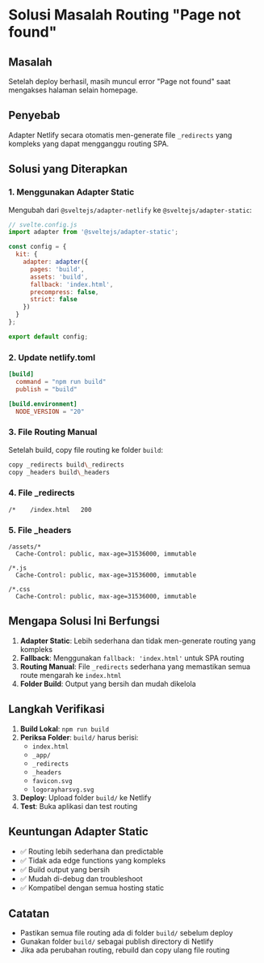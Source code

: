 # Solusi Masalah Routing "Page not found"

## Masalah
Setelah deploy berhasil, masih muncul error "Page not found" saat mengakses halaman selain homepage.

## Penyebab
Adapter Netlify secara otomatis men-generate file `_redirects` yang kompleks yang dapat mengganggu routing SPA.

## Solusi yang Diterapkan

### 1. Menggunakan Adapter Static
Mengubah dari `@sveltejs/adapter-netlify` ke `@sveltejs/adapter-static`:

```javascript
// svelte.config.js
import adapter from '@sveltejs/adapter-static';

const config = { 
  kit: { 
    adapter: adapter({
      pages: 'build',
      assets: 'build',
      fallback: 'index.html',
      precompress: false,
      strict: false
    }) 
  } 
};

export default config;
```

### 2. Update netlify.toml
```toml
[build]
  command = "npm run build"
  publish = "build"

[build.environment]
  NODE_VERSION = "20"
```

### 3. File Routing Manual
Setelah build, copy file routing ke folder `build`:

```bash
copy _redirects build\_redirects
copy _headers build\_headers
```

### 4. File _redirects
```
/*    /index.html   200
```

### 5. File _headers
```
/assets/*
  Cache-Control: public, max-age=31536000, immutable

/*.js
  Cache-Control: public, max-age=31536000, immutable

/*.css
  Cache-Control: public, max-age=31536000, immutable
```

## Mengapa Solusi Ini Berfungsi

1. **Adapter Static**: Lebih sederhana dan tidak men-generate routing yang kompleks
2. **Fallback**: Menggunakan `fallback: 'index.html'` untuk SPA routing
3. **Routing Manual**: File `_redirects` sederhana yang memastikan semua route mengarah ke `index.html`
4. **Folder Build**: Output yang bersih dan mudah dikelola

## Langkah Verifikasi

1. **Build Lokal**: `npm run build`
2. **Periksa Folder**: `build/` harus berisi:
   - `index.html`
   - `_app/`
   - `_redirects`
   - `_headers`
   - `favicon.svg`
   - `logorayharsvg.svg`
3. **Deploy**: Upload folder `build/` ke Netlify
4. **Test**: Buka aplikasi dan test routing

## Keuntungan Adapter Static

- ✅ Routing lebih sederhana dan predictable
- ✅ Tidak ada edge functions yang kompleks
- ✅ Build output yang bersih
- ✅ Mudah di-debug dan troubleshoot
- ✅ Kompatibel dengan semua hosting static

## Catatan
- Pastikan semua file routing ada di folder `build/` sebelum deploy
- Gunakan folder `build/` sebagai publish directory di Netlify
- Jika ada perubahan routing, rebuild dan copy ulang file routing
